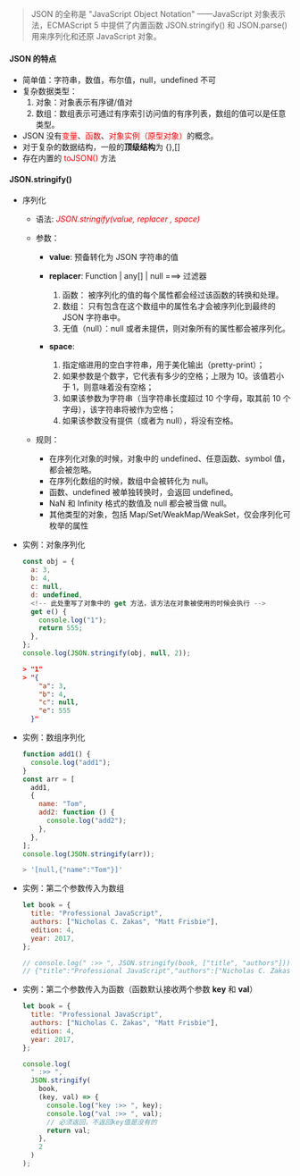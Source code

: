 > JSON 的全称是 "JavaScript Object Notation" ——JavaScript 对象表示法，ECMAScript 5 中提供了内置函数 JSON.stringify() 和 JSON.parse() 用来序列化和还原 JavaScript 对象。

#### JSON 的特点

- 简单值：字符串，数值，布尔值，null，undefined 不可
- 复杂数据类型：
  1. 对象：对象表示有序键/值对
  2. 数组：数组表示可通过有序索引访问值的有序列表，数组的值可以是任意类型。
- JSON 没有<font color=red>变量</font>、<font color=red>函数</font>、<font color=red>对象实例（原型对象）</font>的概念。
- 对于复杂的数据结构，一般的**顶级结构**为 {},[]
- 存在内置的 <font color=red>toJSON()</font> 方法

#### JSON.stringify()

- 序列化

  - 语法: <font color=red>_JSON.stringify(value, replacer , space)_</font>
  - 参数：

    - **value**: 预备转化为 JSON 字符串的值
    - **replacer**: Function | any[] | null ===> 过滤器

      1.  函数： 被序列化的值的每个属性都会经过该函数的转换和处理。
      2.  数组： 只有包含在这个数组中的属性名才会被序列化到最终的 JSON 字符串中。
      3.  无值（null）：null 或者未提供，则对象所有的属性都会被序列化。

    - **space**:

      1. 指定缩进用的空白字符串，用于美化输出（pretty-print）；
      2. 如果参数是个数字，它代表有多少的空格；上限为 10。该值若小于 1，则意味着没有空格；
      3. 如果该参数为字符串（当字符串长度超过 10 个字母，取其前 10 个字母），该字符串将被作为空格；
      4. 如果该参数没有提供（或者为 null），将没有空格。

  - 规则：

    - 在序列化对象的时候，对象中的 undefined、任意函数、symbol 值，都会被忽略。
    - 在序列化数组的时候，数组中会被转化为 null。
    - 函数、undefined 被单独转换时，会返回 undefined。
    - NaN 和 Infinity 格式的数值及 null 都会被当做 null。
    - 其他类型的对象，包括 Map/Set/WeakMap/WeakSet，仅会序列化可枚举的属性

- 实例：对象序列化

  ```js
  const obj = {
    a: 3,
    b: 4,
    c: null,
    d: undefined,
    <!-- 此处重写了对象中的 get 方法，该方法在对象被使用的时候会执行 -->
    get e() {
      console.log("1");
      return 555;
    },
  };
  console.log(JSON.stringify(obj, null, 2));
  ```

  ```json
  > "1"
  > "{
      "a": 3,
      "b": 4,
      "c": null,
      "e": 555
    }"
  ```

- 实例：数组序列化

  ```js
  function add1() {
    console.log("add1");
  }
  const arr = [
    add1,
    {
      name: "Tom",
      add2: function () {
        console.log("add2");
      },
    },
  ];
  console.log(JSON.stringify(arr));
  ```

  ```js
  > '[null,{"name":"Tom"}]'
  ```

- 实例：第二个参数传入为数组

  ```js
  let book = {
    title: "Professional JavaScript",
    authors: ["Nicholas C. Zakas", "Matt Frisbie"],
    edition: 4,
    year: 2017,
  };

  // console.log(" :>> ", JSON.stringify(book, ["title", "authors"]));
  // {"title":"Professional JavaScript","authors":["Nicholas C. Zakas","Matt Frisbie"]}
  ```

- 实例：第二个参数传入为函数（函数默认接收两个参数 **key** 和 **val**）

  ```js
  let book = {
    title: "Professional JavaScript",
    authors: ["Nicholas C. Zakas", "Matt Frisbie"],
    edition: 4,
    year: 2017,
  };

  console.log(
    " :>> ",
    JSON.stringify(
      book,
      (key, val) => {
        console.log("key :>> ", key);
        console.log("val :>> ", val);
        // 必须返回，不返回key值是没有的
        return val;
      },
      2
    )
  );
  ```
